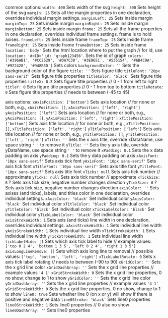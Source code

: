common options:
  `width: 400`  Sets width of the svg
  `height: 300`  Sets height of the svg
  `margin: 25` Sets all the margin properties in one declaration, overrides individual margin settings.
  `marginLeft: 25` Sets inside margin
  `marginTop: 25` Sets inside margin
  `marginRight: 25` Sets inside margin
  `marginBottom: 25` Sets inside margin
  `frame: 25` Sets all the frame properties in one declaration, overrides individual frame settings. frame is to hold axises.
  `frameLeft: 25` Sets inside frame
  `frameTop: 25` Sets inside frame
  `frameRight: 25` Sets inside frame
  `frameBottom: 25` Sets inside frame
  `location: 'body'` Sets the html location where to put the graph   // for id, use `location: '#<ID>'`
  `id: 'graph123456'`.  Sets the id of graph
  `colors:['#396AB1', '#CC2529', '#DA7C30', '#3E9651', '#535154', '#6B4C9A', '#922428', '#948B3D']` Sets colors
  `backgroundColor: ''` Sets the background color of the figure
  `title: ''` Sets figure title
  `titleFont: '20px sans-serif'` Sets figure title properties
  `titleColor: 'black'` Sets figure title properties
  `titleX: 0.5` Sets figure title  properties  // 0 - 1 from left to right
  `titleY: 0` Sets figure title  properties  // 0 - 1  from top to bottom
  `titleRotate: 0` Sets figure title properties // needs to between (-45 to 45)

  axis options:
  `xAxisPosition: ['bottom']`  Sets axis location   // for none or both, e.g., `xAxisPosition: []`, `xAxisPosition: ['left', 'right']`
  `yAxisPosition: ['left']`  Sets axis location    // for none or both, e.g., `yAxisPosition: []`, `yAxisPosition: ['left', 'right']`
  `xTitlePosition: ['bottom']` Sets axis title location    // for none or both, e.g., `xTitlePosition: []`, `xTitlePosition: ['left', 'right']`
  `yTitlePosition: ['left']` Sets axis title location    // for none or both, e.g., `yTitlePosition: []`, `yTitlePosition: ['left', 'right']`
  `xTitle: ''` Sets the x axis title, override xDataName, use space string `' '` to remove it
  `yTitle: ''` Sets the y axis title, override yDataName, use space string `' '` to remove it
  `xPadding: 0.1` Sets the x data padding on axis
  `yPadding: 0.1` Sets the y data padding on axis
  `xAxisFont: '10px sans-serif'` Sets axis tick font
  `yAxisFont: '10px sans-serif'` Sets axis tick font
  `xTitleFont: '10px sans-serif'` Sets axis title font
  `yTitleFont: '10px sans-serif'` Sets axis title font
  `xTicks: null` Sets axis tick number  // approximate
  `yTicks: null` Sets axis tick number  // approximate
  `xTickSize: 6` ? Sets axis tick size, negative number changes direction
  `yTickSize: 6` ? Sets axis tick size, negative number changes direction
  `axisColor: ''` Sets axises (and ticks), labels, and titles color in one declaration, overrides individual settings.
  `xAxisColor: 'black'` Set individual color
  `yAxisColor: 'black'` Set individual color
  `xTitleColor: 'black'` Set individual color
  `yTitleColor: 'black'` Set individual color
  `xTickLabelColor: 'black'` Set individual color
  `yTickLabelColor: 'black'` Set individual color
  `axisStrokeWidth: 1` Sets axis (and ticks) line width in one declaration, overrides individual settings.
  `xAxisStrokeWidth: 1` Sets individual line width
  `yAxisStrokeWidth: 1` Sets individual line width
  `xTickStrokeWidth: 1` Sets individual line width
  `yTickStrokeWidth: 1` Sets individual line width
  `tickLabelHide: []` Sets which axis tick label to hide // example values: `['top 0 2 4', 'bottom 1 3 5', 'left 0 2 4', 'right 1 3 5']`
  `axisLongLineRemove: []` Sets which axis long line to removal // possible values: `['top', 'bottom', 'left', 'right']`
  `xTickLabelRotate: 0` Sets x axis tick label rotating // needs to between (-90 to 90)
  `xGridColor: ''` Sets the x grid line color
  `xGridDashArray: ''` Sets the x grid line properties  // example values `'4 1'`
  `xGridStrokeWidth: 0` Sets the x grid line properties, 0 no show, change to 1 to show
  `yGridColor: ''` Sets the x grid line color
  `yGridDashArray: ''` Sets the x grid line properties  // example values `'4 1'`
  `yGridStrokeWidth: 0` Sets the x grid line properties, 0 no show, change to 1 to show
  `line0: true` Sets whether line 0 (on x or y) will show if there is positive and negative data
  `line0Stroke: 'black'` Sets line0 properties
  `line0StrokeWidth: 1` Sets line0 properties   // 0 also no show
  `line0DashArray: ''` Sets line0 properties



